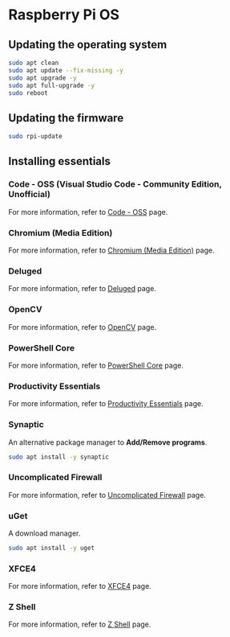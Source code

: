 # Raspberry Pi OS

## Updating the operating system

```bash
sudo apt clean
sudo apt update --fix-missing -y
sudo apt upgrade -y
sudo apt full-upgrade -y
sudo reboot
```

## Updating the firmware

```bash
sudo rpi-update
```
## Installing essentials

### Code - OSS (Visual Studio Code - Community Edition, Unofficial)

For more information, refer to [Code - OSS](./code/README.md) page.

### Chromium (Media Edition)

For more information, refer to [Chromium (Media Edition)](./chromium-media-edition/README.md) page.

### Deluged

For more information, refer to [Deluged](./deluged/README.md) page.

### OpenCV

For more information, refer to [OpenCV](./opencv/README.md) page.

### PowerShell Core

For more information, refer to [PowerShell Core](./pwsh/README.md) page.

### Productivity Essentials

For more information, refer to [Productivity Essentials](../shared/productivity-essentials/README.md) page.

### Synaptic 

An alternative package manager to **Add/Remove programs**.

```bash
sudo apt install -y synaptic
```

### Uncomplicated Firewall

For more information, refer to [Uncomplicated Firewall](./ufw/README.md) page.

### uGet

A download manager.

```bash
sudo apt install -y uget
```

### XFCE4

For more information, refer to [XFCE4](./xfce4/README.md) page.

### Z Shell

For more information, refer to [Z Shell](../shared/zsh/README.md) page.
